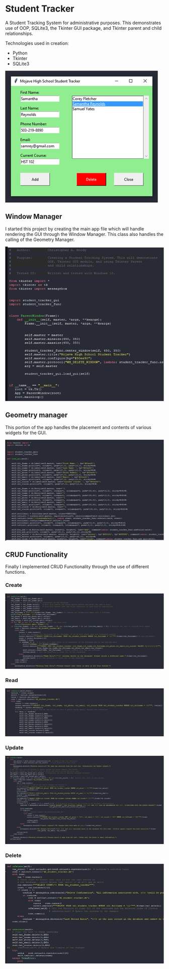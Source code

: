# Student Tracker
 
A Student Tracking System for administrative purposes. This demonstrates use of
OOP, SQLite3, the Tkinter GUI package, and Tkinter parent and child relationships.

Technologies used in creation:
- Python
- Tkinter
- SQLite3

![Student Tracker App](./readme_images/app_gui.png)

## Window Manager
I started this project by creating the main app file which will handle rendering the GUI through the Window Manager. This class also handles the calling of the Geometry Manager.

![Student tracker Window Manager](./readme_images/main_gui.png)

## Geometry manager
This portion of the app handles the placement and contents of various widgets for the GUI.

![Student tracker Geometry Manager](./readme_images/gui.png)

## CRUD Functionality
Finally I implemented CRUD Functionality through the use of different functions.

### Create
![Student tracker create](./readme_images/create_function.png)
### Read
![Student tracker read](./readme_images/read_function.png)
### Update
![Student tracker update](./readme_images/update_function.png)
### Delete
![Student tracker delete](./readme_images/delete_function.png)
